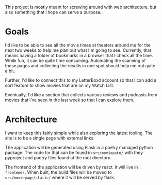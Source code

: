 This project is mostly meant for screwing around with web architecture, but also something that i hope can serve a purpose.

# Goals

I'd like to be able to see all the movie times at theaters around me for the next two weeks to help me plan out what I'm going to see. Currently, that means having a folder of bookmarks in a browser that I check all the time. While fun, it can be quite time consuming. Automating the scanning of these pages and collecting the results in one spot should help me out quite a bit.

Further, I'd like to connect this to my LetterBoxd account so that I can add a sort feature to show movies that are on my Watch List.

Eventually, I'd like a section that collects various reviews and podcasts from movies that I've seen in the last week so that I can explore them.

# Architecture

I want to keep this fairly simple while also exploring the latest tooling. The site is to be a single page with external links.

The application will be generated using Flask in a poetry managed python package. The code for that can be found in `src/moviepate/` with they pyproject and poetry files found at the root directory.

The frontend of the application will be driven by react. It will live in `frontend/`. When built, the build files will be moved to `src/moviepage/static/` where it will be served by flask.